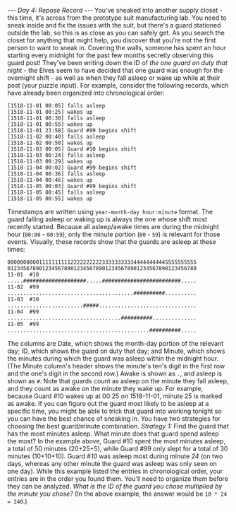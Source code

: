 *--- Day 4: Repose Record ---*
You've sneaked into another supply closet - this time, it's across from the prototype suit manufacturing lab. You need to sneak inside and fix the issues with the suit, but there's a guard stationed outside the lab, so this is as close as you can safely get.
As you search the closet for anything that might help, you discover that you're not the first person to want to sneak in.  Covering the walls, someone has spent an hour starting every midnight for the past few months secretly observing this guard post!  They've been writing down the ID of _the one guard on duty that night_ - the Elves seem to have decided that one guard was enough for the overnight shift - as well as when they fall asleep or wake up while at their post (your puzzle input).
For example, consider the following records, which have already been organized into chronological order:
```[1518-11-01 00:00] Guard #10 begins shift
[1518-11-01 00:05] falls asleep
[1518-11-01 00:25] wakes up
[1518-11-01 00:30] falls asleep
[1518-11-01 00:55] wakes up
[1518-11-01 23:58] Guard #99 begins shift
[1518-11-02 00:40] falls asleep
[1518-11-02 00:50] wakes up
[1518-11-03 00:05] Guard #10 begins shift
[1518-11-03 00:24] falls asleep
[1518-11-03 00:29] wakes up
[1518-11-04 00:02] Guard #99 begins shift
[1518-11-04 00:36] falls asleep
[1518-11-04 00:46] wakes up
[1518-11-05 00:03] Guard #99 begins shift
[1518-11-05 00:45] falls asleep
[1518-11-05 00:55] wakes up
```
Timestamps are written using `year-month-day hour:minute` format. The guard falling asleep or waking up is always the one whose shift most recently started. Because all asleep/awake times are during the midnight hour (`00:00` - `00:59`), only the minute portion (`00` - `59`) is relevant for those events.
Visually, these records show that the guards are asleep at these times:
```Date   ID   Minute
000000000011111111112222222222333333333344444444445555555555
012345678901234567890123456789012345678901234567890123456789
11-01  #10  .....####################.....#########################.....
11-02  #99  ........................................##########..........
11-03  #10  ........................#####...............................
11-04  #99  ....................................##########..............
11-05  #99  .............................................##########.....
```
The columns are Date, which shows the month-day portion of the relevant day; ID, which shows the guard on duty that day; and Minute, which shows the minutes during which the guard was asleep within the midnight hour.  (The Minute column's header shows the minute's ten's digit in the first row and the one's digit in the second row.) Awake is shown as `.`, and asleep is shown as `#`.
Note that guards count as asleep on the minute they fall asleep, and they count as awake on the minute they wake up. For example, because Guard #10 wakes up at 00:25 on 1518-11-01, minute 25 is marked as awake.
If you can figure out the guard most likely to be asleep at a specific time, you might be able to trick that guard into working tonight so you can have the best chance of sneaking in.  You have two strategies for choosing the best guard/minute combination.
_Strategy 1:_ Find the guard that has the most minutes asleep. What minute does that guard spend asleep the most?
In the example above, Guard #10 spent the most minutes asleep, a total of 50 minutes (20+25+5), while Guard #99 only slept for a total of 30 minutes (10+10+10). Guard #_10_ was asleep most during minute _24_ (on two days, whereas any other minute the guard was asleep was only seen on one day).
While this example listed the entries in chronological order, your entries are in the order you found them. You'll need to organize them before they can be analyzed.
_What is the ID of the guard you chose multiplied by the minute you chose?_ (In the above example, the answer would be `10 * 24 = 240`.)

